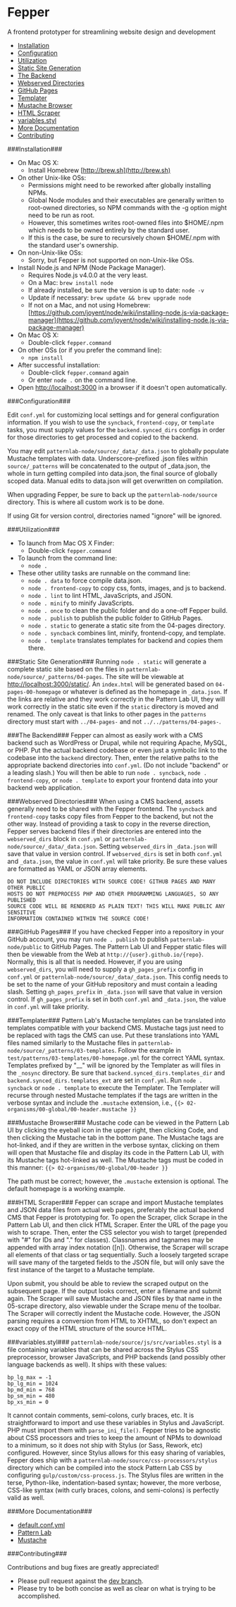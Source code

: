 Fepper
======

A frontend prototyper for streamlining website design and development

* [Installation](#installation)
* [Configuration](#configuration)
* [Utilization](#utilization)
* [Static Site Generation](#static-site-generation)
* [The Backend](#the-backend)
* [Webserved Directories](#webserved-directories)
* [GitHub Pages](#github-pages)
* [Templater](#templater)
* [Mustache Browser](#mustache-browser)
* [HTML Scraper](#html-scraper)
* [variables.styl](#variables.styl)
* [More Documentation](#more-documentation)
* [Contributing](#contributing)

###<a id="installation"></a>Installation###

* On Mac OS X:
  * Install Homebrew [http://brew.sh](http://brew.sh)
* On other Unix-like OSs:
  * Permissions might need to be reworked after globally installing NPMs.
  * Global Node modules and their executables are generally written to root-owned directories, so NPM commands with the -g option might need to be run as root.
  * However, this sometimes writes root-owned files into $HOME/.npm which needs to be owned entirely by the standard user.
  * If this is the case, be sure to recursively chown $HOME/.npm with the standard user's ownership.
* On non-Unix-like OSs:
  * Sorry, but Fepper is not supported on non-Unix-like OSs.
* Install Node.js and NPM (Node Package Manager).
  * Requires Node.js v4.0.0 at the very least.
  * On a Mac: `brew install node`
  * If already installed, be sure the version is up to date: `node -v`
  * Update if necessary: `brew update && brew upgrade node`
  * If not on a Mac, and not using Homebrew:
[https://github.com/joyent/node/wiki/installing-node.js-via-package-manager](https://github.com/joyent/node/wiki/installing-node.js-via-package-manager)
* On Mac OS X:
  * Double-click `fepper.command`
* On other OSs (or if you prefer the command line):
  * `npm install`
* After successful installation:
  * Double-click `fepper.command` again
  * Or enter `node .` on the command line.
* Open [http://localhost:3000](http://localhost:3000) in a browser if it doesn't open automatically.

###<a id="configuration"></a>Configuration###

Edit `conf.yml` for customizing local settings and for general configuration 
information. If you wish to use the `syncback`, `frontend-copy`, or `template` 
tasks, you must supply values for the `backend.synced_dirs` configs in order for 
those directories to get processed and copied to the backend.

You may edit `patternlab-node/source/_data/_data.json` to globally populate 
Mustache templates with data. Underscore-prefixed .json files within 
`source/_patterns` will be concatenated to the output of \_data.json, the whole 
in turn getting compiled into data.json, the final source of globally scoped 
data. Manual edits to data.json will get overwritten on compilation.

When upgrading Fepper, be sure to back up the `patternlab-node/source` directory. 
This is where all custom work is to be done.

If using Git for version control, directories named "ignore" will be ignored.

###<a id="utilization"></a>Utilization###

* To launch from Mac OS X Finder:
  * Double-click `fepper.command`
* To launch from the command line:
  * `node .`
* These other utility tasks are runnable on the command line:
  * `node . data` to force compile data.json.
  * `node . frontend-copy` to copy css, fonts, images, and js to backend.
  * `node . lint` to lint HTML, JavaScripts, and JSON.
  * `node . minify` to minify JavaScripts.
  * `node . once` to clean the public folder and do a one-off Fepper build.
  * `node . publish` to publish the public folder to GitHub Pages.
  * `node . static` to generate a static site from the 04-pages directory.
  * `node . syncback` combines lint, minify, frontend-copy, and template.
  * `node . template` translates templates for backend and copies them there.

###<a id="static-site-generation"></a>Static Site Generation###
Running `node . static` will generate a complete static site based on the files 
in `patternlab-node/source/_patterns/04-pages`. The site will be viewable at
[http://localhost:3000/static/](http://localhost:3000/static/). An `index.html` 
will be generated based on `04-pages-00-homepage` or whatever is defined as the 
homepage in `_data.json`. If the links are relative and they work correctly in 
the Pattern Lab UI, they will work correctly in the static site even if the 
`static` directory is moved and renamed. The only caveat is that links to other 
pages in the `patterns` directory must start with `../04-pages-` and not 
`../../patterns/04-pages-`.

###<a id="the-backend"></a>The Backend###
Fepper can almost as easily work with a CMS backend such as WordPress or Drupal, 
while not requiring Apache, MySQL, or PHP. Put the actual backend codebase or 
even just a symbolic link to the codebase into the `backend` directory. Then, 
enter the relative paths to the appropriate backend directories into `conf.yml`. 
(Do not include "backend" or a leading slash.) You will then be able to run 
`node . syncback`, `node . frontend-copy`, or `node . template` to export your 
frontend data into your backend web application.

###<a id="webserved-directories"></a>Webserved Directories###
When using a CMS backend, assets generally need to be shared with the Fepper 
frontend. The `syncback` and `frontend-copy` tasks copy files from Fepper to the 
backend, but not the other way. Instead of providing a task to copy in the 
reverse direction, Fepper serves backend files if their directories are entered 
into the `webserved_dirs` block in `conf.yml` or `patternlab-node/source/_data/_data.json`. 
Setting `webserved_dirs` in `_data.json` will save that value in version 
control. If `webserved_dirs` is set in both `conf.yml` and `_data.json`, the 
value in `conf.yml` will take priority. Be sure these values are formatted as 
YAML or JSON array elements.

```
DO NOT INCLUDE DIRECTORIES WITH SOURCE CODE! GITHUB PAGES AND MANY OTHER PUBLIC 
HOSTS DO NOT PREPROCESS PHP AND OTHER PROGRAMMING LANGUAGES, SO ANY PUBLISHED 
SOURCE CODE WILL BE RENDERED AS PLAIN TEXT! THIS WILL MAKE PUBLIC ANY SENSITIVE 
INFORMATION CONTAINED WITHIN THE SOURCE CODE!
```

###<a id="github-pages"></a>GitHub Pages###
If you have checked Fepper into a repository in your GitHub account, you may run 
`node . publish` to publish `patternlab-node/public` to GitHub Pages. The 
Pattern Lab UI and Fepper static files will then be viewable from the Web at 
`http://{user}.github.io/{repo}`. Normally, this is all that is needed. However, 
if you are using `webserved_dirs`, you will need to supply a `gh_pages_prefix` 
config in `conf.yml` or `patternlab-node/source/_data/_data.json`. This config 
needs to be set to the name of your GitHub repository and must contain a leading 
slash. Setting `gh_pages_prefix` in `_data.json` will save that value in version 
control. If `gh_pages_prefix` is set in both `conf.yml` and `_data.json`, the 
value in `conf.yml` will take priority.

###<a id="templater"></a>Templater###
Pattern Lab's Mustache templates can be translated into templates compatible 
with your backend CMS. Mustache tags just need to be replaced with tags the CMS 
can use. Put these translations into YAML files named similarly to the Mustache 
files in `patternlab-node/source/_patterns/03-templates`. Follow the example in 
`test/patterns/03-templates/00-homepage.yml` for the correct YAML syntax. 
Templates prefixed by "__" will be ignored by the Templater as will files in the 
`_nosync` directory. Be sure that `backend.synced_dirs.templates_dir` and 
`backend.synced_dirs.templates_ext` are set in `conf.yml`. Run `node . syncback` 
or `node . template` to execute the Templater. The Templater will recurse through 
nested Mustache templates if the tags are written in the verbose syntax and 
include the `.mustache` extension, i.e., `{{> 02-organisms/00-global/00-header.mustache }}`

###<a id="mustache-browser"></a>Mustache Browser###
Mustache code can be viewed in the Pattern Lab UI by clicking the eyeball icon 
in the upper right, then clicking Code, and then clicking the Mustache tab in 
the bottom pane. The Mustache tags are hot-linked, and if they are written in 
the verbose syntax, clicking on them will open that Mustache file and display 
its code in the Pattern Lab UI, with its Mustache tags hot-linked as well. The 
Mustache tags must be coded in this manner: `{{> 02-organisms/00-global/00-header }}`

The path must be correct; however, the `.mustache` extension is optional. The 
default homepage is a working example.

###<a id="html-scraper"></a>HTML Scraper###
Fepper can scrape and import Mustache templates and JSON data files from actual 
web pages, preferably the actual backend CMS that Fepper is prototyping for. To 
open the Scraper, click Scrape in the Pattern Lab UI, and then click HTML 
Scraper. Enter the URL of the page you wish to scrape. Then, enter the CSS 
selector you wish to target (prepended with "#" for IDs and "." for classes). 
Classnames and tagnames may be appended with array index notation ([n]). 
Otherwise, the Scraper will scrape all elements of that class or tag 
sequentially. Such a loosely targeted scrape will save many of the targeted 
fields to the JSON file, but will only save the first instance of the target to 
a Mustache template.

Upon submit, you should be able to review the scraped output on the subsequent 
page. If the output looks correct, enter a filename and submit again. The 
Scraper will save Mustache and JSON files by that name in the 05-scrape 
directory, also viewable under the Scrape menu of the toolbar. The Scraper will 
correctly indent the Mustache code. However, the JSON parsing requires a 
conversion from HTML to XHTML, so don't expect an exact copy of the HTML 
structure of the source HTML.

###<a id="variables.styl"></a>variables.styl###
`patternlab-node/source/js/src/variables.styl` is a file containing variables 
that can be shared across the Stylus CSS preprocessor, browser JavaScripts, and 
PHP backends (and possibly other language backends as well). It ships with these 
values:

```
bp_lg_max = -1
bp_lg_min = 1024
bp_md_min = 768
bp_sm_min = 480
bp_xs_min = 0
```

It cannot contain comments, semi-colons, curly braces, etc. It is 
straightforward to import and use these variables in Stylus and JavaScript. PHP 
must import them with `parse_ini_file()`. Fepper tries to be agnostic about CSS 
processors and tries to keep the amount of NPMs to download to a minimum, so it 
does not ship with Stylus (or Sass, Rework, etc) configured. However, since 
Stylus allows for this easy sharing of variables, Fepper does ship with a 
`patternlab-node/source/css-processors/stylus` directory which can be compiled 
into the stock Pattern Lab CSS by configuring `gulp/custom/css-process.js`. The 
Stylus files are written in the terse, Python-like, indentation-based syntax; 
however, the more verbose, CSS-like syntax (with curly braces, colons, and 
semi-colons) is perfectly valid as well.

###<a id="more-documentation"></a>More Documentation###

* [default.conf.yml](https://github.com/electric-eloquence/fepper/blob/master/default.conf.yml)
* [Pattern Lab](http://patternlab.io/docs/index.html)
* [Mustache](https://mustache.github.io/mustache.5.html)

###<a id="contributing"></a>Contributing###

Contributions and bug fixes are greatly appreciated!

* Please pull request against the [dev branch](https://github.com/electric-eloquence/fepper/tree/dev).
* Please try to be both concise as well as clear on what is trying to be accomplished.
